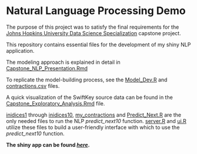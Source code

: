 # Natural Language Processing Demo
The purpose of this project was to satisfy the final requirements for the [Johns Hopkins University Data Science Specialization](https://www.coursera.org/specializations/jhu-data-science) capstone project.

This repository contains essential files for the development of my shiny NLP application.

The modeling approach is explained in detail in [Capstone_NLP_Presentation.Rmd](https://github.com/brianjstroh/Natural_Language_Processing_Demo/blob/master/Capstone_NLP_Presentation.Rmd)

To replicate the model-building process, see the [Model_Dev.R](https://github.com/brianjstroh/Natural_Language_Processing_Demo/blob/master/Model_Dev.R) and [contractions.csv](https://github.com/brianjstroh/Natural_Language_Processing_Demo/blob/master/contractions.csv) files.

A quick visualization of the SwiftKey source data can be found in the [Capstone_Exploratory_Analysis.Rmd](https://github.com/brianjstroh/Natural_Language_Processing_Demo/blob/master/Capstone_Exploratory_Analysis.Rmd) file.

[inidices1](https://github.com/brianjstroh/Natural_Language_Processing_Demo/raw/master/indices1) through [inidices10](https://github.com/brianjstroh/Natural_Language_Processing_Demo/raw/master/indices10), [my_contractions](https://github.com/brianjstroh/Natural_Language_Processing_Demo/raw/master/my_contractions) and [Predict_Next.R](https://github.com/brianjstroh/Natural_Language_Processing_Demo/blob/master/Predict_Next.R) are the only needed files to run the NLP *predict_next10* function.
[server.R](https://github.com/brianjstroh/Natural_Language_Processing_Demo/blob/master/server.R) and [ui.R](https://github.com/brianjstroh/Natural_Language_Processing_Demo/blob/master/server.R) utilize these files to build a user-friendly interface with which to use the *predict_next10* function.

**The shiny app can be found [*here*](https://bstroh.shinyapps.io/Predict_Next_NLP/).**
